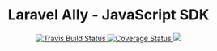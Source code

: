 <h1 align="center">Laravel Ally - JavaScript SDK</h1>
<p align="center">
    <a href="https://travis-ci.org/ZapsterStudios/Ally-JS-SDK">
        <img src="https://travis-ci.org/ZapsterStudios/Ally-JS-SDK.svg?branch=master" alt="Travis Build Status">
    </a>
    <a href="https://coveralls.io/github/ZapsterStudios/Ally-JS-SDK?branch=master">
        <img src="https://coveralls.io/repos/github/ZapsterStudios/Ally-JS-SDK/badge.svg?branch=master" alt="Coverage Status">
    </a>
    <a href="https://codeclimate.com/github/ZapsterStudios/Ally-JS-SDK">
        <img src="https://codeclimate.com/github/ZapsterStudios/Ally-JS-SDK/badges/gpa.svg">
    </a>
</p>